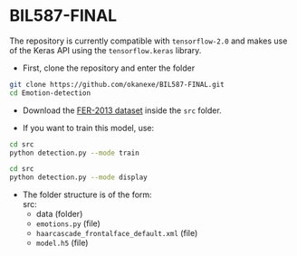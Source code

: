 # BIL587-FINAL

The repository is currently compatible with `tensorflow-2.0` and makes use of the Keras API using the `tensorflow.keras` library.

* First, clone the repository and enter the folder

```bash
git clone https://github.com/okanexe/BIL587-FINAL.git
cd Emotion-detection
```

* Download the [FER-2013 dataset](https://www.kaggle.com/datasets/deadskull7/fer2013?resource=download) inside the `src` folder.

* If you want to train this model, use:  

```bash
cd src
python detection.py --mode train
```

```bash
cd src
python detection.py --mode display
```

* The folder structure is of the form:  
  src:
  * data (folder)
  * `emotions.py` (file)
  * `haarcascade_frontalface_default.xml` (file)
  * `model.h5` (file)
